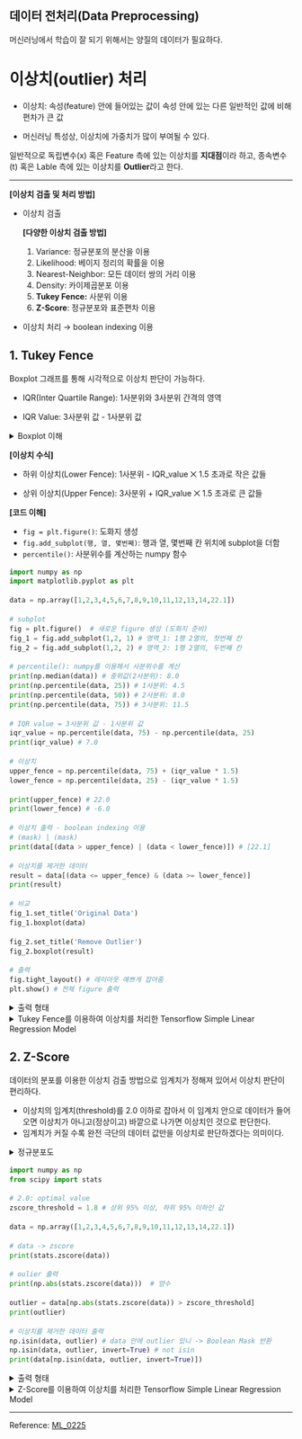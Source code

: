 ## 데이터 전처리(Data Preprocessing)

머신러닝에서 학습이 잘 되기 위해서는 양질의 데이터가 필요하다.

# 이상치(outlier) 처리

- 이상치: 속성(feature) 안에 들어있는 값이 속성 안에 있는 다른 일반적인 값에 비해 편차가 큰 값

- 머신러닝 특성상, 이상치에 가중치가 많이 부여될 수 있다.

  


일반적으로 독립변수(x) 혹은 Feature 측에 있는 이상치를 **지대점**이라 하고, 종속변수(t) 혹은 Lable 측에 있는 이상치를 **Outlier**라고 한다.

------

**[이상치 검출 및 처리 방법]**

- 이상치 검출

  **[다양한 이상치 검출 방법]**

  1. Variance: 정규분포의 분산을 이용
  2. Likelihood: 베이지 정리의 확률을 이용
  3. Nearest-Neighbor: 모든 데이터 쌍의 거리 이용
  4. Density: 카이제곱분포 이용
  5. **Tukey Fence:** 사분위 이용
  6. **Z-Score**: 정규분포와 표준편차 이용
- 이상치 처리 → boolean indexing 이용

## 1. Tukey Fence

Boxplot 그래프를 통해 시각적으로 이상치 판단이 가능하다.

- IQR(Inter Quartile Range): 1사분위와 3사분위 간격의 영역

- IQR Value: 3사분위 값 - 1사분위 값

  

<details>
  <summary>Boxplot 이해</summary>
  <ul> 
  	<li>맨 밑 선: 전체 데이터의 Minimum 값 (outlier 제외)</li>
    <li>박스의 맨 밑 선: 전체 데이터의 25%(1사분위)에 해당</li>
    <li>박스의 중간 선: 전체 데이터의 중위값, 즉 50%(2사분위)에 해당</li>
    <li>박스의 맨 윗 선: 전체 데이터의 75%(3사분위)에 해당</li>
    <li>맨 윗 선: 전체 데이터의 Maximum 값 (outlier 제외)</li>
    <li>위의 동그라미: outlier</li>
  </ul>
  <img src="md-images/boxplot.png">
</details>



**[이상치 수식]**

- 하위 이상치(Lower Fence): 1사분위 - IQR_value ⨉ 1.5 초과로 작은 값들

- 상위 이상치(Upper Fence): 3사분위 + IQR_value ⨉ 1.5 초과로 큰 값들

  

**[코드 이해]**

- `fig = plt.figure()`: 도화지 생성
- `fig.add_subplot(행, 열, 몇번째)`: 행과 열, 몇번째 칸 위치에 subplot을 더함
- `percentile()`: 사분위수를 계산하는 numpy 함수

```python
import numpy as np
import matplotlib.pyplot as plt

data = np.array([1,2,3,4,5,6,7,8,9,10,11,12,13,14,22.1])

# subplot
fig = plt.figure()  # 새로운 figure 생성 (도화지 준비)
fig_1 = fig.add_subplot(1,2, 1) # 영역_1: 1행 2열의, 첫번째 칸
fig_2 = fig.add_subplot(1,2, 2) # 영역_2: 1행 2열의, 두번째 칸

# percentile(): numpy를 이용해서 사분위수를 계산 
print(np.median(data)) # 중위값(2사분위): 8.0
print(np.percentile(data, 25)) # 1사분위: 4.5
print(np.percentile(data, 50)) # 2사분위: 8.0
print(np.percentile(data, 75)) # 3사분위: 11.5

# IQR value = 3사분위 값 - 1사분위 값
iqr_value = np.percentile(data, 75) - np.percentile(data, 25)
print(iqr_value) # 7.0

# 이상치
upper_fence = np.percentile(data, 75) + (iqr_value * 1.5)
lower_fence = np.percentile(data, 25) - (iqr_value * 1.5)

print(upper_fence) # 22.0
print(lower_fence) # -6.0

# 이상치 출력 - boolean indexing 이용
# (mask) | (mask)
print(data[(data > upper_fence) | (data < lower_fence)]) # [22.1]

# 이상치를 제거한 데이터
result = data[(data <= upper_fence) & (data >= lower_fence)]
print(result) 

# 비교
fig_1.set_title('Original Data')
fig_1.boxplot(data) 

fig_2.set_title('Remove Outlier')
fig_2.boxplot(result) 

# 출력
fig.tight_layout() # 레이아웃 예쁘게 잡아줌
plt.show() # 전체 figure 출력
```

<details>
  <summary>출력 형태</summary>
  <img src="md-images/newboxplot.png">
</details>

<details>
  <summary>Tukey Fence를 이용하여 이상치를 처리한 Tensorflow Simple Linear Regression Model</summary>
    <a href="https://github.com/sammitako/TIL/blob/master/Machine%20Learning/source-code/ML_0225.ipynb">👉🏼 여기 클릭</a>
</details>





## 2. Z-Score

데이터의 분포를 이용한 이상치 검출 방법으로 임계치가 정해져 있어서 이상치 판단이 편리하다.

- 이상치의 임계치(threshold)를 2.0 이하로 잡아서 이 임계치 안으로 데이터가 들어오면 이상치가 아니고(정상이고) 바깥으로 나가면 이상치인 것으로 판단한다.
- 임계치가 커질 수록 완전 극단의 데이터 값만을 이상치로 판단하겠다는 의미이다.

<details>
  <summary>정규분포도</summary>
  <img src="md-images/normaldistribution.png">
</details>



```python
import numpy as np
from scipy import stats

# 2.0: optimal value
zscore_threshold = 1.8 # 상위 95% 이상, 하위 95% 이하인 값

data = np.array([1,2,3,4,5,6,7,8,9,10,11,12,13,14,22.1])

# data -> zscore
print(stats.zscore(data))

# oulier 출력
print(np.abs(stats.zscore(data)))  # 양수

outlier = data[np.abs(stats.zscore(data)) > zscore_threshold]
print(outlier)

# 이상치를 제거한 데이터 출력
np.isin(data, outlier) # data 안에 outlier 있니 -> Boolean Mask 반환
np.isin(data, outlier, invert=True) # not isin
print(data[np.isin(data, outlier, invert=True)])
```

<details>
  <summary>출력 형태</summary>
  <img src="md-images/zscore-outlier.png">
</details>

<details>
  <summary>Z-Score를 이용하여 이상치를 처리한 Tensorflow Simple Linear Regression Model</summary>
    <a href="https://github.com/sammitako/TIL/blob/master/Machine%20Learning/source-code/ML_0225.ipynb">👉🏼 여기 클릭</a>
</details>



-----

Reference: [ML_0225](https://github.com/sammitako/TIL/blob/master/Machine%20Learning/source-code/ML_0225.ipynb)

